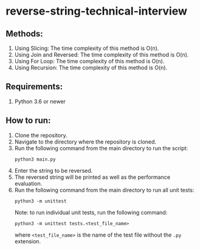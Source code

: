 # reverse-string-technical-interview

## Methods:

1. Using Slicing: The time complexity of this method is O(n).
2. Using Join and Reversed: The time complexity of this method is O(n).
3. Using For Loop: The time complexity of this method is O(n).
4. Using Recursion: The time complexity of this method is O(n).

## Requirements:

1. Python 3.6 or newer

## How to run:

1. Clone the repository.
2. Navigate to the directory where the repository is cloned.
3. Run the following command from the main directory to run the script:
   ```
   python3 main.py
   ```
4. Enter the string to be reversed.
5. The reversed string will be printed as well as the performance evaluation.
6. Run the following command from the main directory to run all unit tests:
   ```
   python3 -m unittest
   ```
   Note: to run individual unit tests, run the following command:
   ```
   python3 -m unittest tests.<test_file_name>
   ```
   where `<test_file_name>` is the name of the test file without the `.py` extension.
